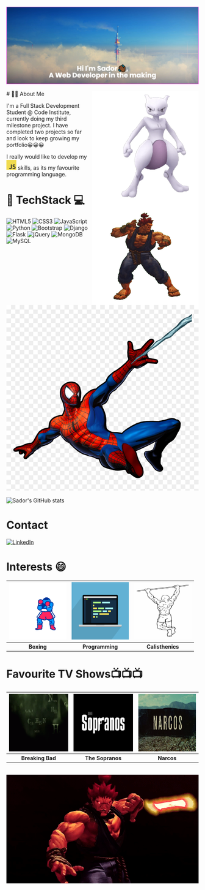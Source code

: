 ![Header](banner.png)

 <img align="right" alt="Mewtwo" width="280" height="280" src=Mewtwo.gif /># 🧑🏾 About Me  <img align="right" alt="Akuma" width="280" height="280" src=Akuma.gif />

I'm a Full Stack Development Student @ Code Institute, currently doing my third milestone project. I have completed two projects so far and look to keep growing my portfolio😀😀😀

I really would like to develop my <img alt="JavaScript" width="26px" src="https://raw.githubusercontent.com/github/explore/80688e429a7d4ef2fca1e82350fe8e3517d3494d/topics/javascript/javascript.png" /> skills, as its my favourite programming language. 

# 🧰 **TechStack** 💻
![HTML5](https://img.shields.io/badge/html5-%23E34F26.svg?style=for-the-badge&logo=html5&logoColor=white)
![CSS3](https://img.shields.io/badge/css3-%231572B6.svg?style=for-the-badge&logo=css3&logoColor=white)
![JavaScript](https://img.shields.io/badge/javascript-%23323330.svg?style=for-the-badge&logo=javascript&logoColor=%23F7DF1E)
![Python](https://img.shields.io/badge/python-3670A0?style=for-the-badge&logo=python&logoColor=ffdd54)
![Bootstrap](https://img.shields.io/badge/bootstrap-%23563D7C.svg?style=for-the-badge&logo=bootstrap&logoColor=white)
![Django](https://img.shields.io/badge/django-%23092E20.svg?style=for-the-badge&logo=django&logoColor=white)
![Flask](https://img.shields.io/badge/flask-%23000.svg?style=for-the-badge&logo=flask&logoColor=white)
![jQuery](https://img.shields.io/badge/jquery-%230769AD.svg?style=for-the-badge&logo=jquery&logoColor=white)
![MongoDB](https://img.shields.io/badge/MongoDB-%234ea94b.svg?style=for-the-badge&logo=mongodb&logoColor=white)
![MySQL](https://img.shields.io/badge/mysql-%2300f.svg?style=for-the-badge&logo=mysql&logoColor=white)

![Spiderman](spiderman.png)

![Sador's GitHub stats](https://github-readme-stats.vercel.app/api?username=IzzySoprano&show_icons=true&theme=highcontrast)

# Contact

[![LinkedIn](https://img.shields.io/badge/LinkedIn%20-%230A66C2.svg?&style=for-the-badge&logo=LinkedIn&logoColor=FFFFFF)](https://www.linkedin.com/in/sador-zerezghi/)

# **Interests** 😄
| <img width="150px" height="150px" alt="boxing" src=Boxing.gif /> | <img alt="coding" width="150px" height="150px" src=coding.gif /> | <img width="150px" height="150px" alt="calisthenics" src=Pull_Ups.gif />
| :---: | :---: | :---: |
| <b>Boxing</b> | <b>Programming</b> | <b>Calisthenics</b> |

# **Favourite TV Shows📺📺📺**
| <img src=breakingbad-intro.gif width="200px" height="150px"> | <img src=Sopranos-Title.jpg width="200px" height="150px"> | <img src=Narcos.jpg width="200px" height="150px"> | 
| :---: | :---: | :---: |
| <b>Breaking Bad</b> | <b>The Sopranos</b> | <b>Narcos</b> | 

<br>

<img align="center" alt="Akuma Ultra" width="700px" src=AkumaUltra.gif />

